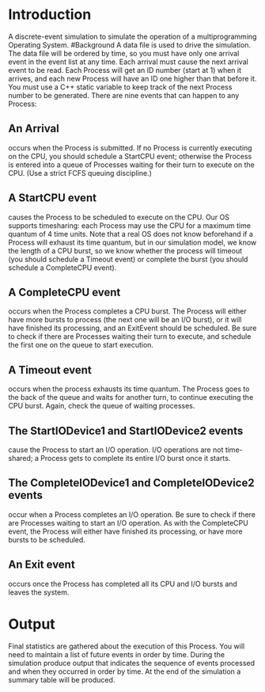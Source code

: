 # Introduction
A discrete-event simulation
to simulate the operation of a multiprogramming Operating System. 
#Background
A data file is used to drive the simulation. The data file will be ordered by time, so you must
have only one arrival event in the event list at any time. Each arrival must cause the
next arrival event to be read. Each Process will get an ID number (start at 1) when it
arrives, and each new Process will have an ID one higher than that before it. You must use a
C++ static variable to keep track of the next Process number to be generated.
There are nine events that can happen to any Process:
## An Arrival 
occurs when the Process is submitted. If no Process is currently executing on
the CPU, you should schedule a StartCPU event; otherwise the Process is entered into a queue of Processes waiting for their turn to execute on the CPU. (Use a strict FCFS queuing
discipline.)
## A StartCPU event
causes the Process to be scheduled to execute on the CPU. Our OS
supports timesharing: each Process may use the CPU for a maximum time quantum of 4
time units. Note that a real OS does not know beforehand if a Process will exhaust its time
quantum, but in our simulation model, we know the length of a CPU burst, so we know
whether the process will timeout (you should schedule a Timeout event) or complete the
burst (you should schedule a CompleteCPU event).
## A CompleteCPU event 
occurs when the Process completes a CPU burst. The Process will
either have more bursts to process (the next one will be an I/O burst), or it will have
finished its processing, and an ExitEvent should be scheduled. Be sure to check if there are
Processes waiting their turn to execute, and schedule the first one on the queue to start
execution.
## A Timeout event
occurs when the process exhausts its time quantum. The Process goes to
the back of the queue and waits for another turn, to continue executing the CPU burst.
Again, check the queue of waiting processes.
## The StartIODevice1 and StartIODevice2 events
cause the Process to start an I/O
operation. I/O operations are not time-shared; a Process gets to complete its entire I/O
burst once it starts.
## The CompleteIODevice1 and CompleteIODevice2 events
occur when a Process
completes an I/O operation. Be sure to check if there are Processes waiting to start an I/O
operation. As with the CompleteCPU event, the Process will either have finished its
processing, or have more bursts to be scheduled.
## An Exit event
occurs once the Process has completed all its CPU and I/O bursts and leaves
the system. 
# Output
Final statistics are gathered about the execution of this Process.
You will need to maintain a list of future events in order by time. During the simulation
produce output that indicates the sequence of events processed and
when they occurred in order by time. At the end of the simulation a summary table will be produced.
